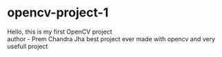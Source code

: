 # opencv-project-1
Hello, this is my first OpenCV project
<br>
author - Prem Chandra Jha 
best project ever made with opencv and very usefull project 